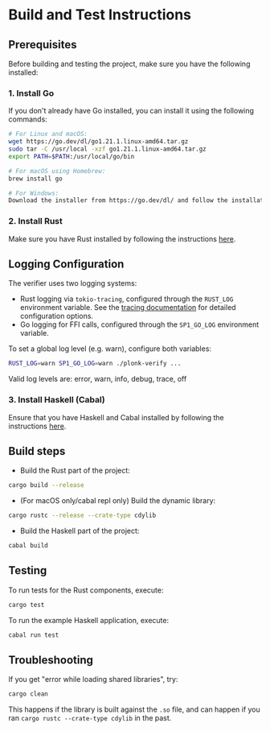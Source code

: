 # Build and Test Instructions

## Prerequisites

Before building and testing the project, make sure you have the following installed:

### 1. Install Go
If you don't already have Go installed, you can install it using the following commands:

```bash
# For Linux and macOS:
wget https://go.dev/dl/go1.21.1.linux-amd64.tar.gz
sudo tar -C /usr/local -xzf go1.21.1.linux-amd64.tar.gz
export PATH=$PATH:/usr/local/go/bin

# For macOS using Homebrew:
brew install go

# For Windows:
Download the installer from https://go.dev/dl/ and follow the installation instructions.
```

### 2. Install Rust
Make sure you have Rust installed by following the instructions [here](https://rustup.rs/).

## Logging Configuration

The verifier uses two logging systems:

- Rust logging via `tokio-tracing`, configured through the `RUST_LOG` environment variable. See the [tracing documentation](https://docs.rs/tracing-subscriber/latest/tracing_subscriber/filter/struct.EnvFilter.html) for detailed configuration options.
- Go logging for FFI calls, configured through the `SP1_GO_LOG` environment variable.

To set a global log level (e.g. warn), configure both variables:

```bash
RUST_LOG=warn SP1_GO_LOG=warn ./plonk-verify ...
```

Valid log levels are: error, warn, info, debug, trace, off

### 3. Install Haskell (Cabal)
Ensure that you have Haskell and Cabal installed by following the instructions [here](https://www.haskell.org/cabal/).

## Build steps
- Build the Rust part of the project:
```bash
cargo build --release
```

- (For macOS only/cabal repl only) Build the dynamic library:
```bash
cargo rustc --release --crate-type cdylib
```

- Build the Haskell part of the project:
```bash
cabal build
```

## Testing
To run tests for the Rust components, execute:

```bash
cargo test
```

To run the example Haskell application, execute:
```bash
cabal run test
```

## Troubleshooting

If you get "error while loading shared libraries", try:
```bash
cargo clean
```

This happens if the library is built against the `.so` file, and can happen if you ran `cargo rustc --crate-type cdylib` in the past.
